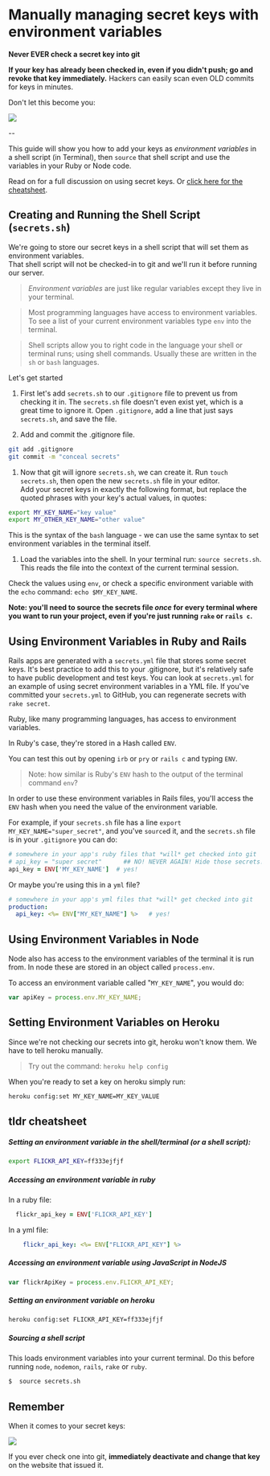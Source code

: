 # Manually managing secret keys with environment variables

**Never EVER check a secret key into git**

**If your key has already been checked in, even if you didn't push; go and revoke that key immediately.**
Hackers can easily scan even OLD commits for keys in minutes.

Don't let this become you:

<img src="assets/AWS_bill_cropped.jpg" style="max-width: 400px">

--

This guide will show you how to add your keys as _environment variables_ in a shell script (in Terminal), then `source` that shell script and use the variables in your Ruby or Node code.

Read on for a full discussion on using secret keys.  Or [click here for the cheatsheet](#tldr-cheatsheet).


## Creating and Running the Shell Script (`secrets.sh`)

We're going to store our secret keys in a shell script that will set them as environment variables.  
That shell script will not be checked-in to git and we'll run it before running our server.

> _Environment variables_ are just like regular variables except they live in your terminal.  

> Most programming languages have access to environment variables.  To see a list of your current environment variables type `env` into the terminal.

> Shell scripts allow you to right code in the language your shell or terminal runs; using shell commands.  Usually these are written in the `sh` or `bash` languages.


Let's get started

1. First let's add `secrets.sh` to our `.gitignore` file to prevent us from checking it in.  The `secrets.sh` file doesn't even exist yet, which is a great time to ignore it. Open `.gitignore`, add a line that just says `secrets.sh`, and save the file.

1. Add and commit the .gitignore file.

  ```sh
  git add .gitignore
  git commit -m "conceal secrets"
  ```
  
1. Now that git will ignore `secrets.sh`, we can create it. Run `touch secrets.sh`, then open the new `secrets.sh` file in your editor.  
   Add your secret keys in exactly the following format, but replace the quoted phrases with your key's actual values, in quotes:

  ```sh
  export MY_KEY_NAME="key value"
  export MY_OTHER_KEY_NAME="other value"
  ```
  
  This is the syntax of the `bash` language - we can use the same syntax to set environment variables in the terminal itself.


1. Load the variables into the shell. In your terminal run: `source secrets.sh`.  This reads the file into the context of the current terminal session.  

  Check the values using `env`, or check a specific environment variable with the `echo` command: `echo $MY_KEY_NAME`.
  
  **Note: you'll need to source the secrets file _once_ for every terminal where you want to run your project, even if you're just running `rake` or `rails c`.**


## Using Environment Variables in Ruby and Rails

Rails apps are generated with a `secrets.yml` file that stores some secret keys. It's best practice to add this to your .gitignore, but it's relatively safe to have public development and test keys.  You can look at `secrets.yml` for an example of using secret environment variables in a YML file.  If you've committed your `secrets.yml` to GitHub, you can regenerate secrets with `rake secret`. 
  
Ruby, like many programming languages, has access to environment variables.  

In Ruby's case, they're stored in a Hash called `ENV`.

You can test this out by opening `irb` or `pry` or `rails c` and typing `ENV`.  

> Note: how similar is Ruby's `ENV` hash to the output of the terminal command `env`?

In order to use these environment variables in Rails files, you'll access the `ENV` hash when you need the value of the environment variable.

For example, if your `secrets.sh` file has a line `export MY_KEY_NAME="super_secret"`, and you've `source`d it, and the `secrets.sh` file is in your `.gitignore` you can do:

  ```rb
  # somewhere in your app's ruby files that *will* get checked into git
  # api_key = "super secret"      ## NO! NEVER AGAIN! Hide those secrets!
  api_key = ENV['MY_KEY_NAME']  # yes! 
  
  ```

Or maybe you're using this in a `yml` file?  

  ```yml
  # somewhere in your app's yml files that *will* get checked into git
  production: 
    api_key: <%= ENV["MY_KEY_NAME"] %>   # yes!
  ```
  
  

## Using Environment Variables in Node

Node also has access to the environment variables of the terminal it is run from.  In node these are stored in an object called `process.env`.

To access an environment variable called "`MY_KEY_NAME`", you would do:

```js
var apiKey = process.env.MY_KEY_NAME;
```


## Setting Environment Variables on Heroku

Since we're not checking our secrets into git, heroku won't know them.  We have to tell heroku manually.

> Try out the command: `heroku help config`

When you're ready to set a key on heroku simply run:

  ```bash
  heroku config:set MY_KEY_NAME=MY_KEY_VALUE
  ```


## tldr cheatsheet

##### Setting an environment variable in the shell/terminal (or a shell script):

```sh
export FLICKR_API_KEY=ff333ejfjf
```

##### Accessing an environment variable in ruby

In a ruby file:

```rb
  flickr_api_key = ENV['FLICKR_API_KEY']
```

In a yml file:

```yml
    flickr_api_key: <%= ENV["FLICKR_API_KEY"] %>
```

##### Accessing an environment variable using JavaScript in NodeJS

```js
var flickrApiKey = process.env.FLICKR_API_KEY;
```

##### Setting an environment variable on heroku

```sh
heroku config:set FLICKR_API_KEY=ff333ejfjf
```

##### Sourcing a shell script

This loads environment variables into your current terminal.  Do this before running `node`, `nodemon`, `rails`, `rake` or `ruby`.

```sh
$  source secrets.sh
```

## Remember

When it comes to your secret keys: 

<img src="assets/keep_it_secret.jpg" style="max-width: 400px">

If you ever check one into git, **immediately deactivate and change that key** on the website that issued it.
